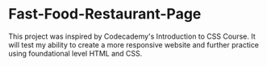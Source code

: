 # Fast-Food-Restaurant-Page

This project was inspired by Codecademy's Introduction to CSS Course. It will test my ability to create a more responsive website and further practice using foundational level HTML and CSS.
